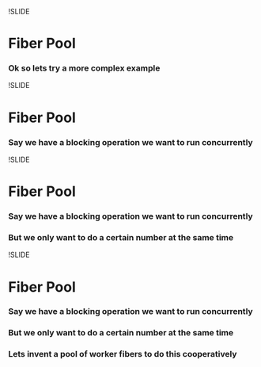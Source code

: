 !SLIDE
# Fiber Pool #
### Ok so lets try a more complex example ###

!SLIDE
# Fiber Pool #
### Say we have a blocking operation we want to run concurrently

!SLIDE
# Fiber Pool #
### Say we have a blocking operation we want to run concurrently  ###
### But we only want to do a certain number at the same time ###

!SLIDE
# Fiber Pool #
### Say we have a blocking operation we want to run concurrently  ###
### But we only want to do a certain number at the same time ###
### Lets invent a pool of worker fibers to do this cooperatively ###